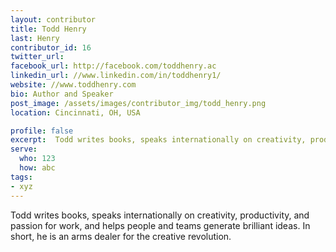```yaml
---
layout: contributor
title: Todd Henry
last: Henry
contributor_id: 16
twitter_url: 
facebook_url: http://facebook.com/toddhenry.ac
linkedin_url: //www.linkedin.com/in/toddhenry1/
website: //www.toddhenry.com
bio: Author and Speaker
post_image: /assets/images/contributor_img/todd_henry.png
location: Cincinnati, OH, USA

profile: false
excerpt:  Todd writes books, speaks internationally on creativity, productivity, and passion for work, and helps people and teams generate brilliant ideas. 
serve:
  who: 123
  how: abc
tags:
- xyz
---
```


Todd writes books, speaks internationally on creativity, productivity, and passion for work, and helps people and teams generate brilliant ideas. In short, he is an arms dealer for the creative revolution.